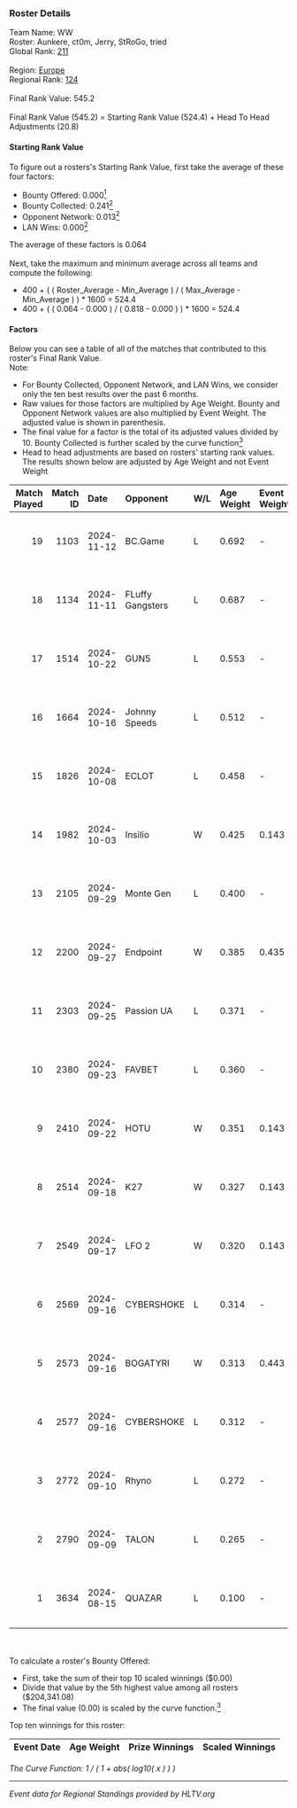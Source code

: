 ### Roster Details<br />
Team Name: WW<br />
Roster: Aunkere, ct0m, Jerry, StRoGo, tried<br />
Global Rank: [211](../../standings_global_2025_01_27.md)<br />
<br />
Region: [Europe]( ../../standings_europe_2025_01_27.md)<br />
Regional Rank: [124]( ../../standings_europe_2025_01_27.md)<br />
<br />
Final Rank Value:  545.2<br />
<br />
Final Rank Value (545.2) = Starting Rank Value (524.4) + Head To Head Adjustments (20.8)<br />

#### Starting Rank Value<br />
To figure out a rosters's Starting Rank Value, first take the average of these four factors:<br />
- Bounty Offered: 0.000[<sup>1</sup>](#table2)
- Bounty Collected: 0.241[<sup>2</sup>](#table1)
- Opponent Network: 0.013[<sup>2</sup>](#table1)
- LAN Wins: 0.000[<sup>2</sup>](#table1)

The average of these factors is 0.064<br />
<br />
Next, take the maximum and minimum average across all teams and compute the following:<br />
- 400 + ( ( Roster_Average - Min_Average ) / ( Max_Average - Min_Average ) ) * 1600 = 524.4
- 400 + ( ( 0.064 - 0.000 ) / ( 0.818 - 0.000 ) ) * 1600 = 524.4


#### Factors<br />
Below you can see a table of all of the matches that contributed to this roster's Final Rank Value.<br />
Note:<br />

- For Bounty Collected, Opponent Network, and LAN Wins, we consider only the ten best results over the past 6 months.
- Raw values for those factors are multiplied by Age Weight. Bounty and Opponent Network values are also multiplied by Event Weight. The adjusted value is shown in parenthesis.
- The final value for a factor is the total of its adjusted values divided by 10. Bounty Collected is further scaled by the curve function[<sup>3</sup>](#curveFunction)
- Head to head adjustments are based on rosters' starting rank values. The results shown below are adjusted by Age Weight and not Event Weight
<span id="table1"></span><br />


| Match Played | Match ID | Date       | Opponent         | W/L | Age Weight | Event Weight | Bounty Collected | Opponent Network | LAN Wins  | H2H Adj. | Roster                               |
| -: | -: | :- | :- | :- | :- | :- | :- | :- | :- | -: | :- |
|           19 |     1103 | 2024-11-12 | BC.Game          | L   | 0.692      | -            | -                | -                | -         |    -3.71 | Aunkere, ct0m, Jerry, StRoGo, tried  |
|           18 |     1134 | 2024-11-11 | FLuffy Gangsters | L   | 0.687      | -            | -                | -                | -         |    -5.84 | Aunkere, ct0m, Jerry, StRoGo, tried  |
|           17 |     1514 | 2024-10-22 | GUN5             | L   | 0.553      | -            | -                | -                | -         |    -0.91 | almazer, Aunkere, ct0m, Jerry, tried |
|           16 |     1664 | 2024-10-16 | Johnny Speeds    | L   | 0.512      | -            | -                | -                | -         |    -1.06 | Aunkere, ct0m, Jerry, StRoGo, tried  |
|           15 |     1826 | 2024-10-08 | ECLOT            | L   | 0.458      | -            | -                | -                | -         |    -0.32 | Aunkere, ct0m, Jerry, StRoGo, tried  |
|           14 |     1982 | 2024-10-03 | Insilio          | W   | 0.425      | 0.143        | 0.015 (0.001)    | 0.273 (0.017)    | 0 (0.000) |    11.00 | Aunkere, ct0m, Jerry, StRoGo, tried  |
|           13 |     2105 | 2024-09-29 | Monte Gen        | L   | 0.400      | -            | -                | -                | -         |    -1.96 | Aunkere, ct0m, kelieN, StRoGo, tried |
|           12 |     2200 | 2024-09-27 | Endpoint         | W   | 0.385      | 0.435        | 0.029 (0.005)    | 0.489 (0.082)    | 0 (0.000) |    10.14 | Aunkere, ct0m, Jerry, StRoGo, tried  |
|           11 |     2303 | 2024-09-25 | Passion UA       | L   | 0.371      | -            | -                | -                | -         |    -0.47 | Aunkere, ct0m, Jerry, StRoGo, tried  |
|           10 |     2380 | 2024-09-23 | FAVBET           | L   | 0.360      | -            | -                | -                | -         |    -1.26 | Aunkere, ct0m, Jerry, StRoGo, tried  |
|            9 |     2410 | 2024-09-22 | HOTU             | W   | 0.351      | 0.143        | 0.001 (0.000)    | 0.397 (0.020)    | 0 (0.000) |     8.38 | Aunkere, ct0m, Jerry, StRoGo, tried  |
|            8 |     2514 | 2024-09-18 | K27              | W   | 0.327      | 0.143        | 0.000 (0.000)    | 0.098 (0.005)    | 0 (0.000) |     5.89 | Aunkere, ct0m, Jerry, StRoGo, tried  |
|            7 |     2549 | 2024-09-17 | LFO 2            | W   | 0.320      | 0.143        | 0.028 (0.001)    | 0.191 (0.009)    | 0 (0.000) |     8.01 | Aunkere, ct0m, Jerry, StRoGo, tried  |
|            6 |     2569 | 2024-09-16 | CYBERSHOKE       | L   | 0.314      | -            | -                | -                | -         |    -2.71 | Aunkere, ct0m, Jerry, StRoGo, tried  |
|            5 |     2573 | 2024-09-16 | BOGATYRI         | W   | 0.313      | 0.443        | 0.000 (0.000)    | 0.000 (0.000)    | 0 (0.000) |     3.35 | Aunkere, ct0m, Jerry, StRoGo, tried  |
|            4 |     2577 | 2024-09-16 | CYBERSHOKE       | L   | 0.312      | -            | -                | -                | -         |    -1.42 | Aunkere, ct0m, Jerry, StRoGo, tried  |
|            3 |     2772 | 2024-09-10 | Rhyno            | L   | 0.272      | -            | -                | -                | -         |    -2.00 | Aunkere, ct0m, Jerry, StRoGo, tried  |
|            2 |     2790 | 2024-09-09 | TALON            | L   | 0.265      | -            | -                | -                | -         |    -3.27 | Aunkere, ct0m, Jerry, StRoGo, tried  |
|            1 |     3634 | 2024-08-15 | QUAZAR           | L   | 0.100      | -            | -                | -                | -         |    -1.05 | Aunkere, ct0m, Jerry, StRoGo, tried  |

<br />
<span id="table2"></span><br />
To calculate a roster's Bounty Offered:<br />

- First, take the sum of their top 10 scaled winnings ($0.00)
- Divide that value by the 5th highest value among all rosters ($204,341.08)
- The final value (0.00) is scaled by the curve function.[<sup>3</sup>](#curveFunction)

Top ten winnings for this roster:<br />

| Event Date | Age Weight | Prize Winnings | Scaled Winnings |
| :- | -: | :- | :- |


<span id="curveFunction"></span>_The Curve Function: 1 / ( 1 + abs( log10( x ) ) )_<br />

---
_Event data for Regional Standings provided by HLTV.org_<br />
